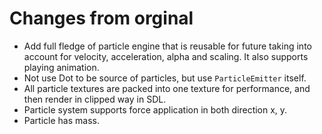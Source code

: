 # Changes from orginal

* Add full fledge of particle engine that is reusable for future taking into account for velocity, acceleration, alpha and scaling. It also supports playing animation.
* Not use Dot to be source of particles, but use `ParticleEmitter` itself.
* All particle textures are packed into one texture for performance, and then render in clipped way in SDL.
* Particle system supports force application in both direction x, y.
* Particle has mass.
